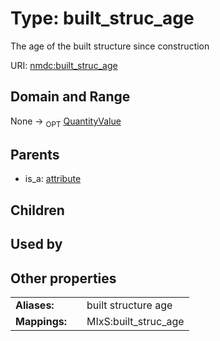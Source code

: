 
# Type: built_struc_age


The age of the built structure since construction

URI: [nmdc:built_struc_age](https://microbiomedata/meta/built_struc_age)


## Domain and Range

None ->  <sub>OPT</sub> [QuantityValue](QuantityValue.md)

## Parents

 *  is_a: [attribute](attribute.md)

## Children


## Used by


## Other properties

|  |  |  |
| --- | --- | --- |
| **Aliases:** | | built structure age |
| **Mappings:** | | MIxS:built_struc_age |

